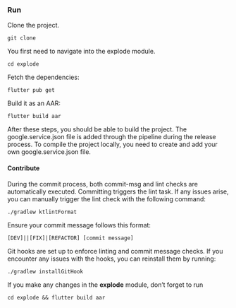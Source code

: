 ### Run

Clone the project.
 ```
git clone
```
You first need to navigate into the explode module.
```
cd explode
```

Fetch the dependencies:
```
flutter pub get
```
Build it as an AAR:
```
flutter build aar
```

After these steps, you should be able to build the project. The google.service.json file is added through the pipeline during the release process. To compile the project locally, you need to create and add your own google.service.json file.

#### Contribute

During the commit process, both commit-msg and lint checks are automatically executed. Committing triggers the lint task. If any issues arise, you can manually trigger the lint check with the following command:

```
./gradlew ktlintFormat
```
Ensure your commit message follows this format:
```
[DEV]||[FIX]|[REFACTOR] [commit message]
```

Git hooks are set up to enforce linting and commit message checks. If you encounter any issues with the hooks, you can reinstall them by running:

```
./gradlew installGitHook
```

If you make any changes in the <b>explode</b> module, don’t forget to run
```
cd explode && flutter build aar
```
